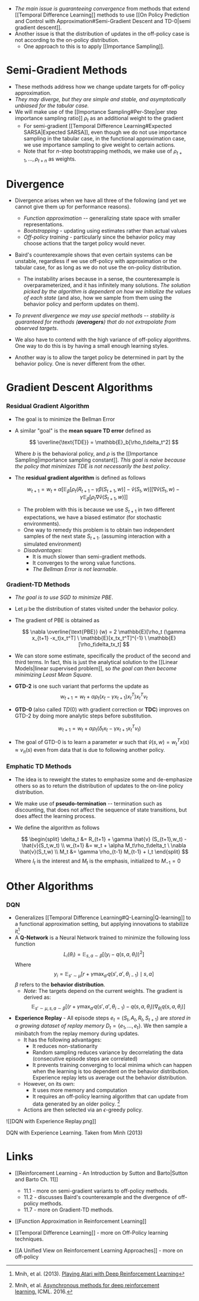 * *The main issue is guaranteeing convergence* from methods that extend [[Temporal Difference Learning]] methods to use [[On Policy Prediction and Control with Approximation#Semi-Gradient Descent and TD-0|semi gradient descent]].
* Another issue is that the distribution of updates in the off-policy case is not according to the on-policy distribution. 
	* One approach to this is to apply [[Importance Sampling]].
# Semi-Gradient Methods
* These methods address how we change update targets for off-policy approximation. 
* *They may diverge, but they are simple and stable, and asymptotically unbiased for the tabular case.*
* We will make use of the [[Importance Sampling#Per-Step|per step importance sampling ratio]] $\rho_t$ as an additional weight to the gradient 
	* For semi-gradient [[Temporal Difference Learning#Expected SARSA|Expected SARSA]], even though we do not use importance sampling in the tabular case, in the functional approximation case, we use importance sampling to give weight to certain actions.
	* Note that for $n$-step bootstrapping methods, we make use of $\rho_{t+1},\dots,\rho_{t+n}$ as weights.
# Divergence
* Divergence arises when we have all three of the following (and yet we cannot give them up for performance reasons).
	* *Function approximation* -- generalizing state space with smaller representations.
	* *Bootstrapping* - updating using estimates rather than actual values
	* *Off-policy training* - particularly since the behavior policy may choose actions that the target policy would never.
* Baird's counterexample shows that even certain systems can be unstable, regardless if we use off-policy with approximation or the tabular case, for as long as we do not use the on-policy distribution.
	* The instability arises because in a sense, the counterexample is overparameterized, and it has infinitely many solutions. *The solution picked by the algorithm is dependent on how we initialize the values of each state* (and also, how we sample from them  using the behavior policy and perform updates on them).
* *To prevent divergence we may use special methods -- stability is guaranteed for methods (**averagers**) that do not extrapolate from observed targets*.

* We also have to contend with the high variance of off-policy algorithms. One way to do this is by having a small enough learning styles.
* Another way is to allow the target policy be determined in part by the behavior policy. One is never different from the other.
# Gradient Descent Algorithms
### Residual Gradient Algorithm
* The goal is to minimize the Bellman Error
* A similar "goal" is the **mean square TD error** defined as 
  
  $$
  \overline{\text{TDE}} = \mathbb{E}_b[\rho_t\delta_t^2]
  $$
  
  Where $b$ is the behavioral policy, and $\rho$ is the [[Importance Sampling|importance sampling constant]]. *This goal is naive because the policy that minimizes TDE is not necessarily the best policy*. 
* The **residual gradient algorithm** is defined as follows 
  
  $$
  w_{t+1} = w_t + \alpha\left[\mathbb{E}_\beta\left[\rho_t (R_{t+1} - \gamma \beta (S_{t+1},w ) \right] - \hat{v}(S_t,w)\right] \left[ \nabla \hat{v}(S_t,w) - \gamma \mathbb{E}_\beta\left[\rho_t \nabla \hat{v}(S_{t+1},w)\right]\right]
  $$
  
	* The problem with this is because we use $S_{t+1}$ in two different expectations, we have a biased estimator (for stochastic environments). 
	* One way to remedy this problem is to obtain two independent samples of the next state $S_{t+1}$. (assuming interaction with a simulated environment)
	* *Disadvantages*:
		* It is much slower than semi-gradient methods.
		* It converges to the wrong value functions.
		* *The Bellman Error is not learnable*. 

### Gradient-TD Methods
* *The goal is to use SGD to minimize PBE*. 
* Let $\mu$ be the distribution of states visited under the behavior policy.
* The gradient of PBE is obtained as
  
  $$
  \nabla \overline{\text{PBE}} (w) = 2 \mathbb{E}[\rho_t (\gamma x_{t+1} -x_t)x_t^T] \ \mathbb{E}[x_tx_t^T]^{-1} \ \mathbb{E}[\rho_t\delta_tx_t]
  $$
  
* We can store some estimate, specifically the product of the second and third terms. In fact, this is just the analytical solution to the [[Linear Models|linear supervised problem]], so *the goal can then become minimizing Least Mean Square*.

* **GTD-2** is one such variant that performs the update as 
  $$w_{t+1}=w_t+\alpha\rho_t(x_t-\gamma x_{t+1})x_t^T) x_t^T v_t$$

* **GTD-0** (also called $TD(0)$ with gradient correction or **TDC**) improves on GTD-2 by doing more analytic steps before substitution.

$$
w_{t+1} = w_t+\alpha\rho_t (\delta_tx_t-\gamma x_{t+1} x_t^T v_t)
$$

* The goal of GTD-0 is to learn a parameter $w$ such that $\hat{v}(s,w) = w_t^Tx(s) \approx v_\pi(s)$ even from data that is due to following another policy.

### Emphatic TD Methods
* The idea is to reweight the states to emphasize some and de-emphasize others so as to return the distribution of updates to the on-line policy distribution.
* We make use of **pseudo-termination** -- termination such as discounting, that does not affect the sequence of state transitions, but does affect the learning process.
* We define the algorithm as follows
  
  $$
  \begin{split}
  \delta_t &= R_{t+1} + \gamma \hat{v} (S_{t+1},w_t) - \hat{v}(S_t,w_t) \\ 
  w_{t+1} &= w_t + \alpha M_t\rho_t\delta_t \ \nabla \hat{v}(S_t,w) \\ 
  M_t &= \gamma \rho_{t-1} M_{t-1} + I_t
  \end{split}  
  $$
Where $I_t$ is the interest and $M_t$ is the emphasis, initialized to $M_{-1} = 0$

# Other Algorithms 
### DQN
* Generalizes [[Temporal Difference Learning#Q-Learning|Q-learning]] to a functional approximation setting, but applying innovations to stabilize it[^Mnih_2013] 
* A **Q-Network** is a Neural Network trained to minimize the following loss function 
  $$L_i(\theta_i) = \mathbb E_{s,a\sim \beta} \left[(y_i-q(s,a,\theta_i))^2\right]
  $$
  Where 
  $$
  y_i = \mathbb{E}_{s'\sim \mu}\left[r+\gamma\max_{a'} q(s',a',\theta_{i-1}) \mid s,a\right]
  $$
  $\beta$ refers to the **behavior distribution**.  
	* *Note*: The targets depend on the current weights. The gradient is derived as:
	  $$
	  \mathbb{E}_{s'\sim\mu, s,a\sim\beta} \left[\left(r + \gamma\max_{a'} q(s',a', \theta_{i-1}) - q(s,a,\theta_i) \right) \nabla_{\theta_i} q(s,a,\theta_i)\right]
	  $$
* **Experience Replay** - All episode steps $e_t=(S_t,A_t,R_t, S_{t+1})$ are *stored in a growing dataset of replay memory* $D_t=\{e_1,\dots,e_t\}$. We then sample a minibatch from the replay memory during updates. 
	* It has the following advantages:
		* It reduces non-stationarity
		* Random sampling reduces variance by decorrelating the data (consecutive episode steps are correlated)
		* It prevents training converging to local minima which can happen when the learning is too dependent on the behavior distribution. Experience replay lets us average out the behavior distribution.
	* However, on its own: 
		* It uses more memory and computation
		* It requires an off-policy learning algorithm that can update from data generated by an older policy.  [^Mnih_2016]
	* Actions are then selected via an $\epsilon$-greedy policy. 

![[DQN with Experience Replay.png]]<figcaption>DQN with Experience Learning. Taken from Minh (2013) </figcaption>

# Links
* [[Reinforcement Learning - An Introduction by Sutton and Barto|Sutton and Barto Ch. 11]]
	* 11.1 - more on semi-gradient variants to off-policy methods. 
	* 11.2 - discusses Baird's counterexample and the divergence of off-policy methods.
	* 11.7 - more on Gradient-TD methods.

* [[Function Approximation in Reinforcement Learning]]
* [[Temporal Difference Learning]] - more on Off-Policy learning techniques.
* [[A Unified View on Reinforcement Learning Approaches]] - more on off-policy

[^Mnih_2013]: Mnih, et al. (2013). [Playing Atari with Deep Reinforcement Learning](http://arxiv.org/abs/1312.5602)

[^Mnih_2016]: Mnih, et al. [Asynchronous methods for deep reinforcement learning.](http://proceedings.mlr.press/v48/mniha16.pdf) ICML. 2016.
